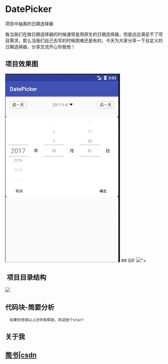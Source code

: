 # DatePicker
项目中抽离的日期选择器

每当我们在做日期选择器的时候通常是用原生的日期选择器，但是远远满足不了项目需求，那么当我们自己去写的时候困难还是有的，今天为大家分享一下自定义的日期选择器，分享交流开心你我他！

## 项目效果图
<img src = "https://github.com/jinhuizxc/DatePicker/blob/master/screenshots/img1.jpg">
## GIF
<img src = "<img src = "https://github.com/jinhuizxc/DatePicker/blob/master/screenshots/2.jpg">">

##  项目目录结构
<img src = "https://github.com/jinhuizxc/DatePicker/blob/master/screenshots/img12jpg">

## 代码块-简要分析



```
  如果你觉得以上对你有帮助，欢迎给个star!
```
## 关于我

## [简书](http://www.jianshu.com/u/e0d050a2120f)|[csdn](http://blog.csdn.net/jinhui157)




